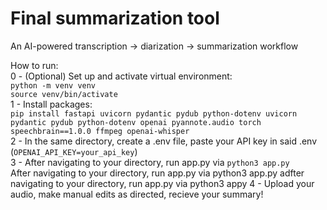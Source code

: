 # Final summarization tool
An AI-powered transcription -> diarization -> summarization workflow

How to run:\
0 - (Optional) Set up and activate virtual environment:\
`python -m venv venv`\
`source venv/bin/activate`\
1 - Install packages:\
`pip install fastapi uvicorn pydantic pydub python-dotenv uvicorn pydantic pydub python-dotenv openai pyannote.audio torch speechbrain==1.0.0 ffmpeg openai-whisper`\
2 - In the same directory, create a .env file, paste your API key in said .env (`OPENAI_API_KEY=your_api_key`)\
3 - After navigating to your directory, run app.py via `python3 app.py`   
After navigating to your directory, run app.py via python3 app.py adfter navigating to your directory, run app.py via python3 appy
4 - Upload your audio, make manual edits as directed, recieve your summary!
